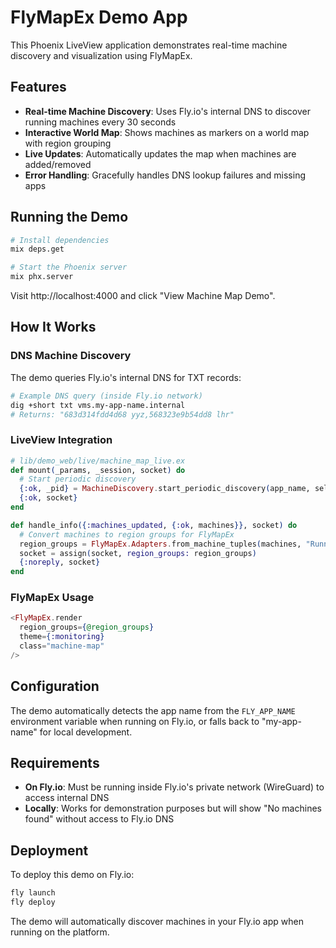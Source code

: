 # FlyMapEx Demo App

This Phoenix LiveView application demonstrates real-time machine discovery and visualization using FlyMapEx.

## Features

- **Real-time Machine Discovery**: Uses Fly.io's internal DNS to discover running machines every 30 seconds
- **Interactive World Map**: Shows machines as markers on a world map with region grouping
- **Live Updates**: Automatically updates the map when machines are added/removed
- **Error Handling**: Gracefully handles DNS lookup failures and missing apps

## Running the Demo

```bash
# Install dependencies
mix deps.get

# Start the Phoenix server
mix phx.server
```

Visit http://localhost:4000 and click "View Machine Map Demo".

## How It Works

### DNS Machine Discovery

The demo queries Fly.io's internal DNS for TXT records:

```bash
# Example DNS query (inside Fly.io network)
dig +short txt vms.my-app-name.internal
# Returns: "683d314fdd4d68 yyz,568323e9b54dd8 lhr"
```

### LiveView Integration

```elixir
# lib/demo_web/live/machine_map_live.ex
def mount(_params, _session, socket) do
  # Start periodic discovery
  {:ok, _pid} = MachineDiscovery.start_periodic_discovery(app_name, self(), 30_000)
  {:ok, socket}
end

def handle_info({:machines_updated, {:ok, machines}}, socket) do
  # Convert machines to region groups for FlyMapEx
  region_groups = FlyMapEx.Adapters.from_machine_tuples(machines, "Running Machines", :primary)
  socket = assign(socket, region_groups: region_groups)
  {:noreply, socket}
end
```

### FlyMapEx Usage

```heex
<FlyMapEx.render
  region_groups={@region_groups}
  theme={:monitoring}
  class="machine-map"
/>
```

## Configuration

The demo automatically detects the app name from the `FLY_APP_NAME` environment variable when running on Fly.io, or falls back to "my-app-name" for local development.

## Requirements

- **On Fly.io**: Must be running inside Fly.io's private network (WireGuard) to access internal DNS
- **Locally**: Works for demonstration purposes but will show "No machines found" without access to Fly.io DNS

## Deployment

To deploy this demo on Fly.io:

```bash
fly launch
fly deploy
```

The demo will automatically discover machines in your Fly.io app when running on the platform.